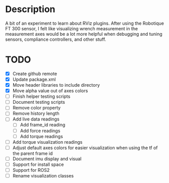 # Description
A bit of an experiment to learn about RViz plugins. After using the Robotique FT 300 sensor, I felt like visualizing wrench measurement in the measurement axes would be a lot more helpful when debugging and tuning sensors, compliance controllers, and other stuff.

# TODO
- [X] Create github remote
- [X] Update package.xml
- [X] Move header libraries to include directory
- [X] Move alpha value out of axes colors
- [ ] Finish helper testing scripts
- [ ] Document testing scripts
- [ ] Remove color property
- [ ] Remove history length
- [ ] Add live data readings
    - [ ] Add frame_id reading
    - [ ] Add force readings
    - [ ] Add torque readings
- [ ] Add torque visualization readings
- [ ] Adjust default axes colors for easier visualization when using the tf of the parent frame id
- [ ] Document imu display and visual
- [ ] Support for install space
- [ ] Support for ROS2  
- [ ] Rename visualization classes
